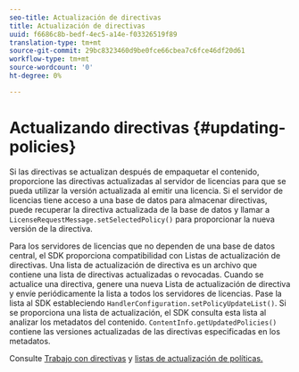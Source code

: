 ```yaml
---
seo-title: Actualización de directivas
title: Actualización de directivas
uuid: f6686c8b-bedf-4ec5-a14e-f03326519f89
translation-type: tm+mt
source-git-commit: 29bc8323460d9be0fce66cbea7c6fce46df20d61
workflow-type: tm+mt
source-wordcount: '0'
ht-degree: 0%

---
```



# Actualizando directivas {#updating-policies}

Si las directivas se actualizan después de empaquetar el contenido, proporcione las directivas actualizadas al servidor de licencias para que se pueda utilizar la versión actualizada al emitir una licencia. Si el servidor de licencias tiene acceso a una base de datos para almacenar directivas, puede recuperar la directiva actualizada de la base de datos y llamar a `LicenseRequestMessage.setSelectedPolicy()` para proporcionar la nueva versión de la directiva.

Para los servidores de licencias que no dependen de una base de datos central, el SDK proporciona compatibilidad con Listas de actualización de directivas. Una lista de actualización de directiva es un archivo que contiene una lista de directivas actualizadas o revocadas. Cuando se actualice una directiva, genere una nueva Lista de actualización de directiva y envíe periódicamente la lista a todos los servidores de licencias. Pase la lista al SDK estableciendo `HandlerConfiguration.setPolicyUpdateList()`. Si se proporciona una lista de actualización, el SDK consulta esta lista al analizar los metadatos del contenido. `ContentInfo.getUpdatedPolicies()` contiene las versiones actualizadas de las directivas especificadas en los metadatos.

Consulte [Trabajo con directivas](../../../aaxs-protecting-content/content-working-with-policies/content-working-with-policies-overview.md) y [listas de actualización de políticas.](/help/digital-rights-management/protecting-content/working-policies-overview/policy-update-lists/working-with-policy-update-lists.md)
